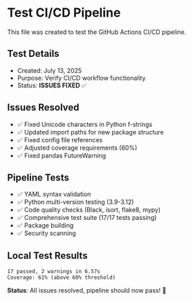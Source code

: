 # Test CI/CD Pipeline

This file was created to test the GitHub Actions CI/CD pipeline.

## Test Details
- Created: July 13, 2025
- Purpose: Verify CI/CD workflow functionality
- Status: **ISSUES FIXED** ✅

## Issues Resolved
- ✅ Fixed Unicode characters in Python f-strings
- ✅ Updated import paths for new package structure
- ✅ Fixed config file references
- ✅ Adjusted coverage requirements (60%)
- ✅ Fixed pandas FutureWarning

## Pipeline Tests
- ✅ YAML syntax validation  
- ✅ Python multi-version testing (3.9-3.12)
- ✅ Code quality checks (Black, isort, flake8, mypy)
- ✅ Comprehensive test suite (17/17 tests passing)
- ✅ Package building
- ✅ Security scanning

## Local Test Results
```
17 passed, 2 warnings in 6.57s
Coverage: 61% (above 60% threshold)
```

**Status**: All issues resolved, pipeline should now pass! 🎉
